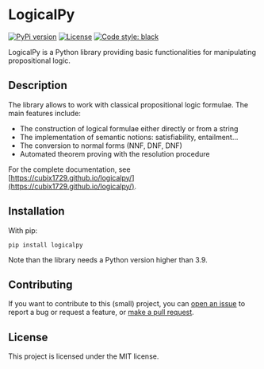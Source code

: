 # LogicalPy

[![PyPi version](https://badgen.net/pypi/v/logicalpy/)](https://pypi.org/project/logicalpy)
[![License](https://img.shields.io/github/license/Cubix1729/logicalpy)](https://github.com/Cubix1729/logicalpy/blob/master/LICENSE)
[![Code style: black](https://img.shields.io/badge/code%20style-black-000000.svg)](https://github.com/psf/black)

LogicalPy is a Python library providing basic functionalities for manipulating propositional logic.

## Description

The library allows to work with classical propositional logic formulae.
The main features include:

 - The construction of logical formulae either directly or from a string
 - The implementation of semantic notions: satisfiability, entailment...
 - The conversion to normal forms (NNF, DNF, DNF)
 - Automated theorem proving with the resolution procedure

For the complete documentation, see [https://cubix1729.github.io/logicalpy/](https://cubix1729.github.io/logicalpy/).

## Installation

With pip:
```
pip install logicalpy
```

Note than the library needs a Python version higher than 3.9.

## Contributing

If you want to contribute to this (small) project, you can [open an issue](https://github.com/Cubix1729/logicalpy/issues)
to report a bug or request a feature, or [make a pull request](https://github.com/Cubix1729/logicalpy/pulls).

## License

This project is licensed under the MIT license.
